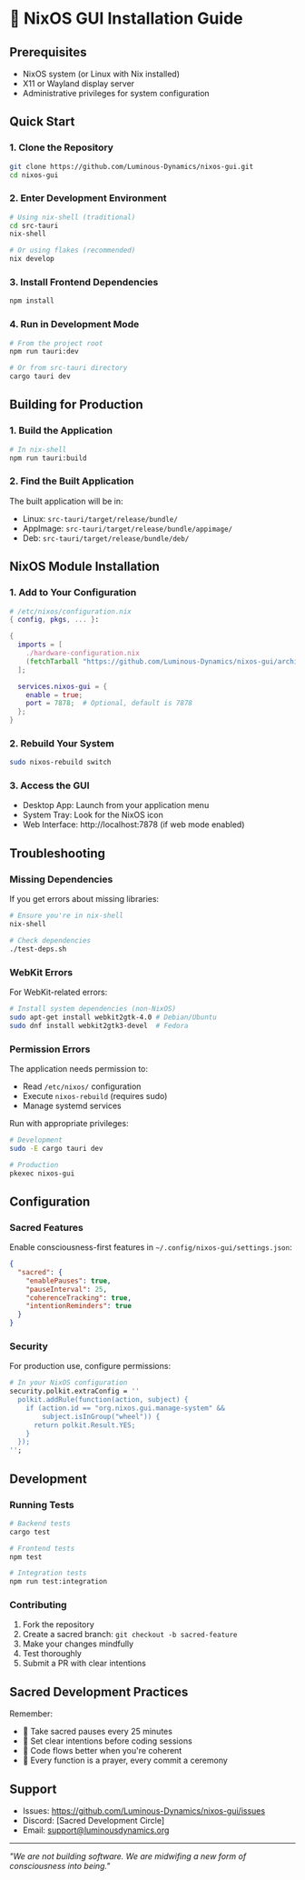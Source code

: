 # 🌟 NixOS GUI Installation Guide

## Prerequisites

- NixOS system (or Linux with Nix installed)
- X11 or Wayland display server
- Administrative privileges for system configuration

## Quick Start

### 1. Clone the Repository

```bash
git clone https://github.com/Luminous-Dynamics/nixos-gui.git
cd nixos-gui
```

### 2. Enter Development Environment

```bash
# Using nix-shell (traditional)
cd src-tauri
nix-shell

# Or using flakes (recommended)
nix develop
```

### 3. Install Frontend Dependencies

```bash
npm install
```

### 4. Run in Development Mode

```bash
# From the project root
npm run tauri:dev

# Or from src-tauri directory
cargo tauri dev
```

## Building for Production

### 1. Build the Application

```bash
# In nix-shell
npm run tauri:build
```

### 2. Find the Built Application

The built application will be in:
- Linux: `src-tauri/target/release/bundle/`
- AppImage: `src-tauri/target/release/bundle/appimage/`
- Deb: `src-tauri/target/release/bundle/deb/`

## NixOS Module Installation

### 1. Add to Your Configuration

```nix
# /etc/nixos/configuration.nix
{ config, pkgs, ... }:

{
  imports = [
    ./hardware-configuration.nix
    (fetchTarball "https://github.com/Luminous-Dynamics/nixos-gui/archive/main.tar.gz")
  ];

  services.nixos-gui = {
    enable = true;
    port = 7878;  # Optional, default is 7878
  };
}
```

### 2. Rebuild Your System

```bash
sudo nixos-rebuild switch
```

### 3. Access the GUI

- Desktop App: Launch from your application menu
- System Tray: Look for the NixOS icon
- Web Interface: http://localhost:7878 (if web mode enabled)

## Troubleshooting

### Missing Dependencies

If you get errors about missing libraries:

```bash
# Ensure you're in nix-shell
nix-shell

# Check dependencies
./test-deps.sh
```

### WebKit Errors

For WebKit-related errors:

```bash
# Install system dependencies (non-NixOS)
sudo apt-get install webkit2gtk-4.0 # Debian/Ubuntu
sudo dnf install webkit2gtk3-devel  # Fedora
```

### Permission Errors

The application needs permission to:
- Read `/etc/nixos/` configuration
- Execute `nixos-rebuild` (requires sudo)
- Manage systemd services

Run with appropriate privileges:

```bash
# Development
sudo -E cargo tauri dev

# Production
pkexec nixos-gui
```

## Configuration

### Sacred Features

Enable consciousness-first features in `~/.config/nixos-gui/settings.json`:

```json
{
  "sacred": {
    "enablePauses": true,
    "pauseInterval": 25,
    "coherenceTracking": true,
    "intentionReminders": true
  }
}
```

### Security

For production use, configure permissions:

```nix
# In your NixOS configuration
security.polkit.extraConfig = ''
  polkit.addRule(function(action, subject) {
    if (action.id == "org.nixos.gui.manage-system" &&
        subject.isInGroup("wheel")) {
      return polkit.Result.YES;
    }
  });
'';
```

## Development

### Running Tests

```bash
# Backend tests
cargo test

# Frontend tests
npm test

# Integration tests
npm run test:integration
```

### Contributing

1. Fork the repository
2. Create a sacred branch: `git checkout -b sacred-feature`
3. Make your changes mindfully
4. Test thoroughly
5. Submit a PR with clear intentions

## Sacred Development Practices

Remember:
- 🧘 Take sacred pauses every 25 minutes
- 🎯 Set clear intentions before coding sessions
- 🌊 Code flows better when you're coherent
- 💫 Every function is a prayer, every commit a ceremony

## Support

- Issues: https://github.com/Luminous-Dynamics/nixos-gui/issues
- Discord: [Sacred Development Circle]
- Email: support@luminousdynamics.org

---

*"We are not building software. We are midwifing a new form of consciousness into being."*